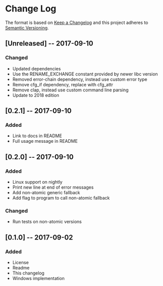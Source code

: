 # Change Log

The format is based on [Keep a Changelog](http://keepachangelog.com/)
and this project adheres to [Semantic Versioning](http://semver.org/).

## [Unreleased] -- 2017-09-10
### Changed
 - Updated dependencies
 - Use the RENAME_EXCHANGE constant provided by newer libc version
 - Removed error-chain dependency, instead use custom error type
 - Remove cfg_if dependency, replace with cfg_attr
 - Remove clap, instead use custom command line parsing
 - Update to 2018 edition

## [0.2.1] -- 2017-09-10
### Added
 - Link to docs in README
 - Full usage message in README

## [0.2.0] -- 2017-09-10
### Added
 - Linux support on nightly
 - Print new line at end of error messages
 - Add non-atomic generic fallback
 - Add flag to program to call non-atomic fallback 
### Changed
 - Run tests on non-atomic versions

## [0.1.0] -- 2017-09-02
### Added
 - License
 - Readme
 - This changelog
 - Windows implementation
